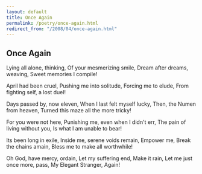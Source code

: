 ```yaml
---
layout: default
title: Once Again
permalink: /poetry/once-again.html
redirect_from: "/2008/04/once-again.html"
---
```


Once Again
----------

Lying all alone, thinking,
Of your mesmerizing smile,
Dream after dreams, weaving,
Sweet memories I compile!

April had been cruel,
Pushing me into solitude,
Forcing me to elude,
From fighting self, a lost duel!

Days passed by, now eleven,
When I last felt myself lucky,
Then, the Numen from heaven,
Turned this maze all the more tricky!

For you were not here,
Punishing me, even when I didn't err,
The pain of living without you,
Is what I am unable to bear!

Its been long in exile,
Inside me, serene voids remain,
Empower me, Break the chains amain,
Bless me to make all worthwhile!

Oh God, have mercy, ordain,
Let my suffering end, Make it rain,
Let me just once more, pass,
My Elegant Stranger, Again!
